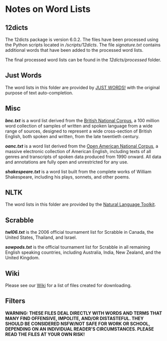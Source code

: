 # Notes on Word Lists

## 12dicts

The 12dicts package is version 6.0.2. The files have been processed using the Python scripts located in */scripts/12dicts*. The file *signature.txt* contains additional words that have been added to the processed word lists.

The final processed word lists can be found in the *12dicts/processed* folder.

## Just Words ##

The word lists in this folder are provided by [JUST WORDS!](http://www.gwicks.net/justwords.htm) with the original purpose of text auto-completion.

## Misc

***bnc.txt*** is a word list derived from the [British National Corpus](http://www.natcorp.ox.ac.uk/), a 100 million word collection of samples of written and spoken language from a wide range of sources, designed to represent a wide cross-section of British English, both spoken and written, from the late twentieth century.

***oanc.txt*** is a word list derived from the [Open American National Corpus](http://www.anc.org/), a massive electronic collection of American English, including texts of all genres and transcripts of spoken data produced from 1990 onward. All data and annotations are fully open and unrestricted for any use.

***shakespeare.txt*** is a word list built from the complete works of William Shakespeare, including his plays, sonnets, and other poems.

## NLTK

The word lists in this folder are provided by the [Natural Language Toolkit](https://www.nltk.org/).

## Scrabble

***twl06.txt*** is the 2006 official tournament list for Scrabble in Canada, the United States, Thailand, and Israel.

***sowpods.txt*** is the official tournament list for Scrabble in all remaining English speaking countries, including Australia, India, New Zealand, and the United Kingdom.

## Wiki

Please see our [Wiki](https://github.com/staceybellerose/RandomWordGenerator/wiki/files/) for a list of files created for downloading.

## Filters

**WARNING: THESE FILES DEAL DIRECTLY WITH WORDS AND TERMS THAT MANY FIND OFFENSIVE, IMPOLITE, AND/OR DISTASTEFUL. THEY SHOULD BE CONSIDERED NSFW/NOT SAFE FOR WORK OR SCHOOL, DEPENDING ON AN INDIVIDUAL READER'S CIRCUMSTANCES. PLEASE READ THE FILES AT YOUR OWN RISK!**

